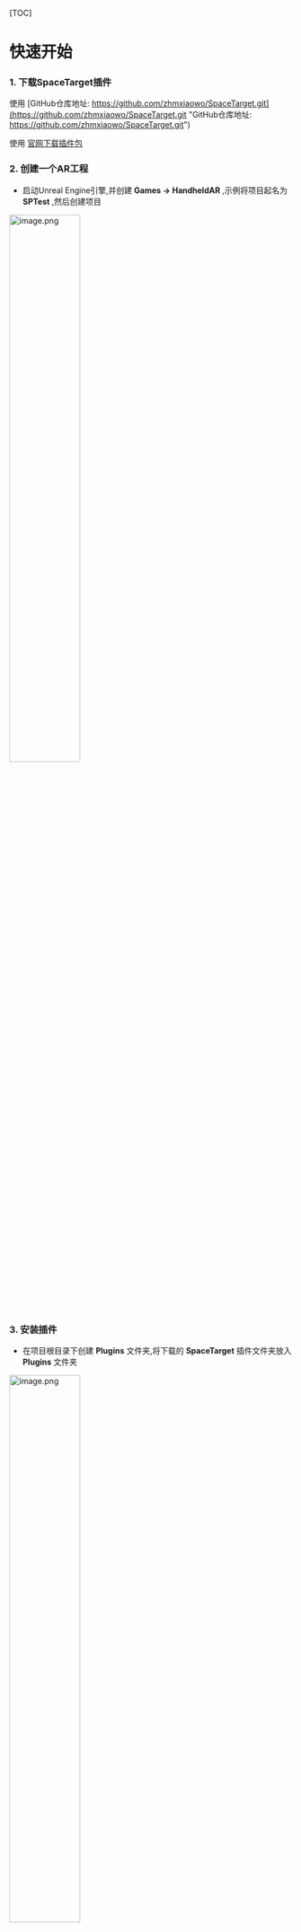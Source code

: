 [TOC]


# 快速开始


### 1. 下载SpaceTarget插件
使用 [GitHub仓库地址: https://github.com/zhmxiaowo/SpaceTarget.git](https://github.com/zhmxiaowo/SpaceTarget.git "GitHub仓库地址: https://github.com/zhmxiaowo/SpaceTarget.git")

使用 [官网下载插件包](https://www.4dkankan.com/#/developer/downSDK "官网下载插件包")


### 2. 创建一个AR工程
- 启动Unreal Engine引擎,并创建 **Games -> HandheldAR** ,示例将项目起名为 **SPTest** ,然后创建项目

<img src=doc/ueimgs/60dc2dd136420.png width = "50%"  alt="image.png"/>

### 3. 安装插件
- 在项目根目录下创建 **Plugins** 文件夹,将下载的 **SpaceTarget** 插件文件夹放入 **Plugins** 文件夹


<img src=doc/ueimgs/60dc37c2cda74.png width = "50%"  alt="image.png"/>

	Note:
	最终文件路径分布: .../SPTest/Plugins/SpaceTarget
---

- 双击项目文件夹重新打开工程,会提示rebuild,点击继续即可

<img src=doc/ueimgs/60dc3892df25c.png width = "50%"  alt="image.png"/>

- 打开 **Settings -> Plugins** ,拖动左侧滑动条到底部,查看Others,此时可以看见SpaceTarget已经被加载进引擎
(如果Enabled未自动勾选,请手动勾选后重启引擎以启用SpaceTarget)

<img src=doc/ueimgs/60dc3b73de209.png width = "50%"  alt="image.png"/>

### 4. 创建应用场景
- 我们将编辑默认场景 **HandheldBlankMap** .

<img src=doc/ueimgs/60dc476562928.png width = "50%"  alt="image.png"/>

- 选择World Settings.并将 **GameMode** 设置为 **SpaceTargetGameMode** ,将 **Default Pawn Class** 设置为 **SpaceTargetPawn** 

<img src=doc/ueimgs/60dc48295b29a.png width = "50%"  alt="image.png"/>

-  **SpaceTargetPawn** 中包含了AR定位的启动,如果您想使用自己的GameMode,只需要将 **SpaceTargetPawn** 中的蓝图拷贝至您的对应蓝图内, **SpaceTargetPawn** 含有描述ARKit ARCore位置的Camera组件.

<img src=doc/ueimgs/60dd248ca974c.png width = "50%"  alt="image.png"/>

- 在 **SpaceTarget Contents/SpaceTarget** 中并找到 **SpaceTargetActor** ,并将其拖放至场景中

<img src=doc/ueimgs/60dc4c8d86a69.png width = "50%"  alt="image.png"/>


- 选中刚刚放入场景的 **SpaceTargetActor** ,并在Details面板中找到DownloadData按钮,点击并下载四维看看拍摄的场景数据集
*如何获取数据?请参阅[数据获取](https://www.4dkankan.com/#/developer/useCollection "数据获取")*

<img src=doc/ueimgs/60dc42a1bf0e0.png width = "50%"  alt="image.png"/>

- 输入场景码,点击下载

<img src=doc/ueimgs/60dc42d754bba.png width = "50%"  alt="image.png"/>

- 请耐心等待下载场景数据下载完成,引擎如果提示导入消息,请忽略即可,完成后将会在项目文件夹下(SPTest)生成Content/SpaceTarget文件夹,内部包含下载场景的数据

<img src=doc/ueimgs/60ddcb1246dc5.png width = "50%"  alt="image.png"/>


-  **重新** 选择场景中的 **SpaceTargetActor** ,找到 **Data** 下拉框,选择刚刚导入的场景ID

<img src=doc/ueimgs/60dc4724a929d.png width = "50%"  alt="image.png"/>


此时可以看到我们的场景数据已经加载进来了.

<img src=doc/ueimgs/60dc46dc82930.png width = "50%"  alt="image.png"/>

### 5. 自定义内容
- 在场景内放置内容,并将内容放置到 **SpaceTargetActor** 下作为子物体.示例放入了三个不同颜色的方块

<img src=doc/ueimgs/60dc4a221ffd3.png width = "50%"  alt="image.png"/>

- 这里我们选择隐藏掉场景模型的显示

<img src=doc/ueimgs/60dc4aaf799d0.png width = "50%"  alt="image.png"/>

	Note:
	SpaceTargetActor的蓝图内包含了整个SpaceTarget的启动过程以及事件绑定过程
### 6. 打包场景
- 配置好打包设置后,即可到真实场景中还原3个立方体的位置.


<img src=doc/ueimgs/60dd7e7674168.png width = "50%"  alt="image.png"/>


<img src=doc/ueimgs/60dd7ff416e2b.gif width = "30%"  alt="tt0.top-965488.gif"/>



如何配置打包场景?请参阅Epic Game官方文档 [iOS游戏开发](https://docs.unrealengine.com/4.26/zh-CN/SharingAndReleasing/Mobile/iOS/ "iOS游戏开发")    [Android游戏开发](https://docs.unrealengine.com/4.26/zh-CN/SharingAndReleasing/Mobile/Android/ "Android游戏开发")

### 7. 自定义开发内容补充
- 我们提供了两个委托代理,可以绑定当场景被识别与丢失的回调

<img src=doc/ueimgs/60dd2c96b835a.png width = "50%"  alt="image.png"/>


	Note:
	示例中的SpaceTargetActor绑定了
	1.当场景被识别,显示SpaceTargetActor以及其子物体
	2.当场景丢失,隐藏SpaceTargetActor以及其子物体


- SpaceTargetActor功能详情

<img src=doc/ueimgs/60ddc78ce2ceb.png width = "50%"  alt="image.png"/>

| 属性  |  用途 |
| ------------ | ------------ |
| Data  | 场景列表选择框,重新选择Actor刷新此表,用于标记当前使用的场景数据  |
|  Download | 下载按钮,点击即可使用下载界面下载数据  |
| Data Base  | 内部用属性,随着Data改变  |
|  Center Mode | Target: SpaceTargetActor场景数据静止,改变Camera匹配相对位位置. Device: SpaceTargetActor随着相机改变相对位置  |
| Visible Model | 显示与隐藏当前场景Mesh,编辑使用True,发布通常使用False |



